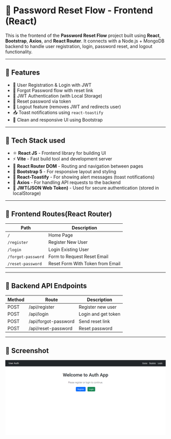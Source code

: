 # 🔐 Password Reset Flow - Frontend (React)

This is the frontend of the **Password Reset Flow** project built using **React**, **Bootstrap**, **Axios**, and **React Router**. It connects with a Node.js + MongoDB backend to handle user registration, login, password reset, and logout functionality.

---

## 🚀 Features

- 🔐 User Registration & Login with JWT
- 🧠 Forgot Password flow with reset link
- 🔑 JWT Authentication (with Local Storage)
- 📝 Reset password via token
- 🚪 Logout feature (removes JWT and redirects user)
- 📤 Toast notifications using `react-toastify`
- 🎨 Clean and responsive UI using Bootstrap

---

## 🧪 Tech Stack used

- ⚛ **React JS** - Frontend library for building UI
- ⚡ **Vite** - Fast build tool and development server
- 🧭 **React Router DOM** - Routing and navigation between pages
- 💅 **Bootstrap 5** - For responsive layout and styling
- 🔔 **React-Toastify** - For showing alert messages (toast notifications)
- 📡 **Axios** - For handling API requests to the backend
- 🧠 **JWT(JSON Web Token)** - Used for secure authentication (stored in localStorage)

---

## 🧭 Frontend Routes(React Router)

| Path              | Description                      |
| ----------------- | -------------------------------- |
| `/`               | Home Page                        |
| `/register`       | Register New User                |
| `/login`          | Login Existing User              |
| `/forgot-password` | Form to Request Reset Email      |
| `/reset-password`  | Reset Form With Token from Email |

---

## 🔗 Backend API Endpoints

| Method | Route                | Description         |
| ------ | -------------------- | ------------------- |
| POST   | /api/register        | Register new user   |
| POST   | /api/login           | Login and get token |
| POST   | /api/forgot-password | Send reset link     |
| POST   | /api/reset-password  | Reset password      |

---

## 📸 Screenshot

![alt text](image.png)